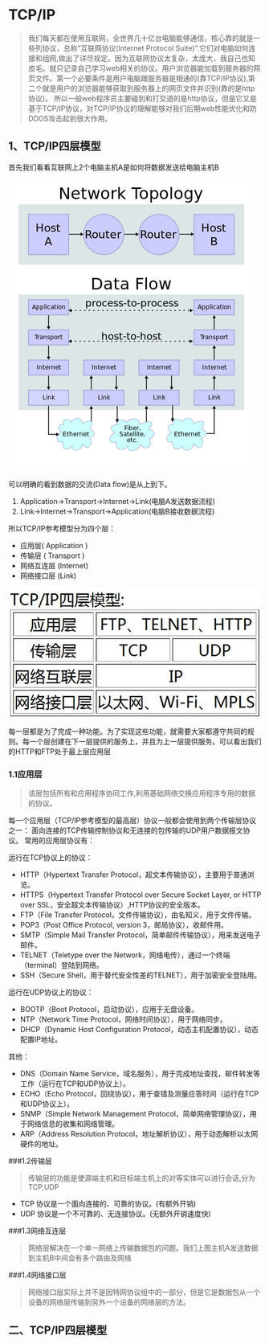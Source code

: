 # TCP\/IP

> 我们每天都在使用互联网，全世界几十亿台电脑能够通信，核心靠的就是一些列协议，总称“互联网协议\(Internet  Protocol Suite\)”.它们对电脑如何连接和组网,做出了详尽规定。因为互联网协议太复杂，太庞大，我自己也知皮毛。就只记录自己学习web相关的协议。用户浏览器能加载到服务器的网页文件。第一个必要条件是用户电脑跟服务器是相通的\(靠TCP\/IP协议\),第二个就是用户的浏览器能够获取到服务器上的网页文件并识别\(靠的是http协议\)。
> 所以一般web程序员主要碰到和打交道的是http协议，但是它又是基于TCP\/IP协议，对TCP\/IP协议的理解能够对我们后期web性能优化和防DDOS攻击起到很大作用。

## 1、TCP/IP四层模型

首先我们看看互联网上2个电脑主机A是如何将数据发送给电脑主机B

![](/assets/490px-IP_stack_connections.svg.png)

可以明确的看到数据的交流\(Data flow\)是从上到下。

1. Application-&gt;Transport-&gt;Internet-&gt;Link\(电脑A发送数据流程\)
2. Link-&gt;Internet-&gt;Transport-&gt;Application\(电脑B接收数据流程\)

所以TCP\/IP参考模型分为四个层：

* 应用层\( Application \)
* 传输层 \( Transport \)
* 网络互连层 \(Internet\)
* 网络接口层 \(Link\)

![](/assets/QQ截图20161015104355.jpg)

每一层都是为了完成一种功能。为了实现这些功能，就需要大家都遵守共同的规则。每一个层创建在下一层提供的服务上，并且为上一层提供服务。可以看出我们的HTTP和FTP处于最上层应用层

### 1.1应用层

> 该层包括所有和应用程序协同工作,利用基础网络交换应用程序专用的数据的协议。

每一个应用层（TCP\/IP参考模型的最高层）协议一般都会使用到两个传输层协议之一： 面向连接的TCP传输控制协议和无连接的包传输的UDP用户数据报文协议。 常用的应用层协议有：

运行在TCP协议上的协议：

* HTTP（Hypertext Transfer Protocol，超文本传输协议），主要用于普通浏览。
* HTTPS（Hypertext Transfer Protocol over Secure Socket Layer, or HTTP over SSL，安全超文本传输协议）,HTTP协议的安全版本。
* FTP（File Transfer Protocol，文件传输协议），由名知义，用于文件传输。
* POP3（Post Office Protocol, version 3，邮局协议），收邮件用。
* SMTP（Simple Mail Transfer Protocol，简单邮件传输协议），用来发送电子邮件。
* TELNET（Teletype over the Network，网络电传），通过一个终端（terminal）登陆到网络。
* SSH（Secure Shell，用于替代安全性差的TELNET），用于加密安全登陆用。

运行在UDP协议上的协议：


* BOOTP（Boot Protocol，启动协议），应用于无盘设备。
* NTP（Network Time Protocol，网络时间协议），用于网络同步。
* DHCP（Dynamic Host Configuration Protocol，动态主机配置协议），动态配置IP地址。

其他：

* DNS（Domain Name Service，域名服务），用于完成地址查找，邮件转发等工作（运行在TCP和UDP协议上）。
* ECHO（Echo Protocol，回绕协议），用于查错及测量应答时间（运行在TCP和UDP协议上）。
* SNMP（Simple Network Management Protocol，简单网络管理协议），用于网络信息的收集和网络管理。
* ARP（Address Resolution Protocol，地址解析协议），用于动态解析以太网硬件的地址。

###1.2传输层
> 传输层的功能是使源端主机和目标端主机上的对等实体可以进行会话,分为TCP,UDP

* TCP 协议是一个面向连接的、可靠的协议。(有额外开销)
* UDP 协议是一个不可靠的、无连接协议。(无额外开销速度快)
 
###1.3网络互连层
> 网络层解决在一个单一网络上传输数据包的问题。我们上图主机A发送数据到主机B中间会有多个路由及网络

###1.4网络接口层
> 网络接口层实际上并不是因特网协议组中的一部分，但是它是数据包从一个设备的网络层传输到另外一个设备的网络层的方法。

## 二、TCP/IP四层模型

